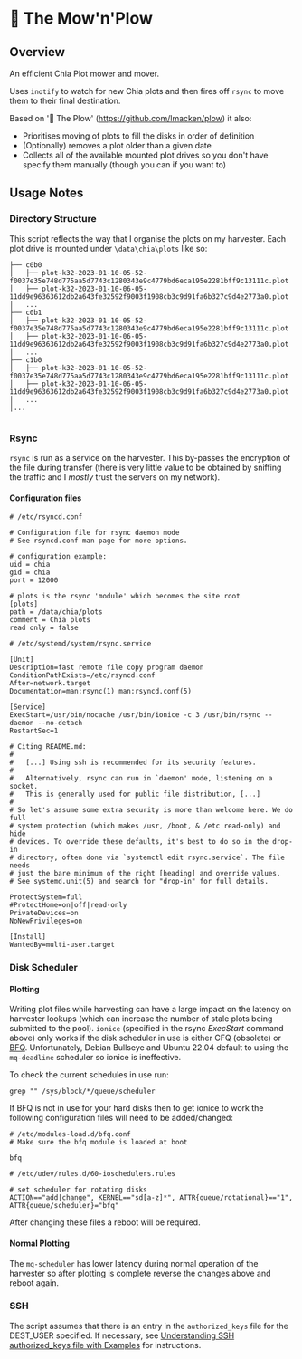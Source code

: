# 🚜 The Mow'n'Plow

## Overview

An efficient Chia Plot mower and mover.

Uses `inotify` to watch for new Chia plots and then fires off `rsync` to move
them to their final destination.

Based on '🚜 The Plow' (https://github.com/lmacken/plow) it also:
* Prioritises moving of plots to fill the disks in order of definition
* (Optionally) removes a plot older than a given date
* Collects all of the available mounted plot drives so you don't have specify them manually (though you can if you want to)

## Usage Notes

### Directory Structure

This script reflects the way that I organise the plots on my harvester. Each plot drive is mounted under `\data\chia\plots` like so:

```
├── c0b0
│   ├── plot-k32-2023-01-10-05-52-f0037e35e748d775aa5d7743c1280343e9c4779bd6eca195e2281bff9c13111c.plot
│   ├── plot-k32-2023-01-10-06-05-11dd9e96363612db2a643fe32592f9003f1908cb3c9d91fa6b327c9d4e2773a0.plot
│   ...
├── c0b1
│   ├── plot-k32-2023-01-10-05-52-f0037e35e748d775aa5d7743c1280343e9c4779bd6eca195e2281bff9c13111c.plot
│   ├── plot-k32-2023-01-10-06-05-11dd9e96363612db2a643fe32592f9003f1908cb3c9d91fa6b327c9d4e2773a0.plot
│   ...
├── c1b0
│   ├── plot-k32-2023-01-10-05-52-f0037e35e748d775aa5d7743c1280343e9c4779bd6eca195e2281bff9c13111c.plot
│   ├── plot-k32-2023-01-10-06-05-11dd9e96363612db2a643fe32592f9003f1908cb3c9d91fa6b327c9d4e2773a0.plot
│   ...
│...
  
```

### Rsync

```rsync``` is run as a service on the harvester.  This by-passes the encryption of the file during transfer (there is very little value to be obtained by sniffing the traffic and I *mostly* trust the servers on my network).

#### Configuration files

```
# /etc/rsyncd.conf

# Configuration file for rsync daemon mode
# See rsyncd.conf man page for more options.

# configuration example:
uid = chia
gid = chia
port = 12000

# plots is the rsync 'module' which becomes the site root
[plots]
path = /data/chia/plots
comment = Chia plots
read only = false
```

```
# /etc/systemd/system/rsync.service

[Unit]
Description=fast remote file copy program daemon
ConditionPathExists=/etc/rsyncd.conf
After=network.target
Documentation=man:rsync(1) man:rsyncd.conf(5)

[Service]
ExecStart=/usr/bin/nocache /usr/bin/ionice -c 3 /usr/bin/rsync --daemon --no-detach
RestartSec=1

# Citing README.md:
#
#   [...] Using ssh is recommended for its security features.
#
#   Alternatively, rsync can run in `daemon' mode, listening on a socket.
#   This is generally used for public file distribution, [...]
#
# So let's assume some extra security is more than welcome here. We do full
# system protection (which makes /usr, /boot, & /etc read-only) and hide
# devices. To override these defaults, it's best to do so in the drop-in
# directory, often done via `systemctl edit rsync.service`. The file needs
# just the bare minimum of the right [heading] and override values.
# See systemd.unit(5) and search for "drop-in" for full details.

ProtectSystem=full
#ProtectHome=on|off|read-only
PrivateDevices=on
NoNewPrivileges=on

[Install]
WantedBy=multi-user.target
```

### Disk Scheduler

#### Plotting
Writing plot files while harvesting can have a large impact on the latency on harvester lookups (which can increase the number of stale plots being submitted to the pool).
`ionice` (specified in the rsync *ExecStart* command above) only works if the disk scheduler in use is either CFQ (obsolete) or [BFQ](https://algo.ing.unimo.it/people/paolo/disk_sched/description.php).   Unfortunately, Debian Bullseye and Ubuntu 22.04 default to using the `mq-deadline` scheduler so ionice is ineffective.  

To check the current schedules in use run:
```
grep "" /sys/block/*/queue/scheduler
```

If BFQ is not in use for your hard disks then to get ionice to work the following configuration files will need to be added/changed:

```
# /etc/modules-load.d/bfq.conf
# Make sure the bfq module is loaded at boot

bfq
```

```
# /etc/udev/rules.d/60-ioschedulers.rules 

# set scheduler for rotating disks
ACTION=="add|change", KERNEL=="sd[a-z]*", ATTR{queue/rotational}=="1", ATTR{queue/scheduler}="bfq"
```

After changing these files a reboot will be required.

#### Normal Plotting

The `mq-scheduler` has lower latency during normal operation of the harvester so after plotting is complete reverse the changes above and reboot again.

### SSH

The script assumes that there is an entry in the `authorized_keys` file for the DEST_USER specified.  If necessary, see [Understanding SSH authorized_keys file with Examples](https://www.howtouselinux.com/post/ssh-authorized_keys-file) for instructions.
